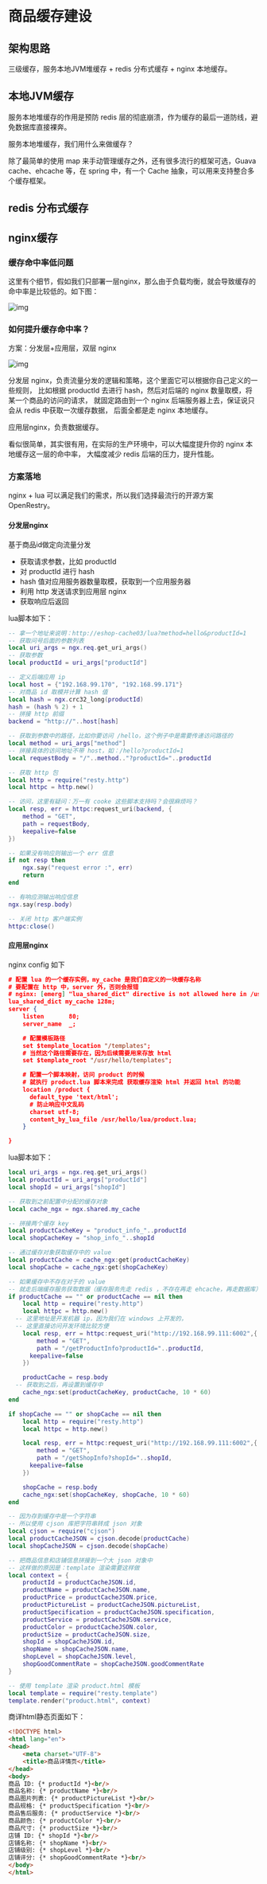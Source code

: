 # 商品缓存建设

## 架构思路

三级缓存，服务本地JVM堆缓存 + redis 分布式缓存 + nginx 本地缓存。

## 本地JVM缓存

服务本地堆缓存的作用是预防 redis 层的彻底崩溃，作为缓存的最后一道防线，避免数据库直接裸奔。

服务本地堆缓存，我们用什么来做缓存？

除了最简单的使用 map 来手动管理缓存之外，还有很多流行的框架可选，Guava cache、ehcache 等，在 spring 中，有一个 Cache 抽象，可以用来支持整合多个缓存框架。

## redis 分布式缓存



## nginx缓存

### 缓存命中率低问题

这里有个细节，假如我们只部署一层nginx，那么由于负载均衡，就会导致缓存的命中率是比较低的。如下图：

![img](img\商品缓存建设001.png)

### 如何提升缓存命中率？

方案：分发层+应用层，双层 nginx

![img](img\商品缓存建设002.png)

分发层 nginx，负责流量分发的逻辑和策略，这个里面它可以根据你自己定义的一些规则， 比如根据 productId 去进行 hash，然后对后端的 nginx 数量取模，将某一个商品的访问的请求， 就固定路由到一个 nginx 后端服务器上去，保证说只会从 redis 中获取一次缓存数据， 后面全都是走 nginx 本地缓存。

应用层nginx，负责数据缓存。

看似很简单，其实很有用，在实际的生产环境中，可以大幅度提升你的 nginx 本地缓存这一层的命中率， 大幅度减少 redis 后端的压力，提升性能。

### 方案落地

nginx + lua 可以满足我们的需求，所以我们选择最流行的开源方案OpenRestry。

#### 分发层nginx

基于商品id做定向流量分发

- 获取请求参数，比如 productId
- 对 productId 进行 hash
- hash 值对应用服务器数量取模，获取到一个应用服务器
- 利用 http 发送请求到应用层 nginx
- 获取响应后返回

lua脚本如下：

```lua
-- 拿一个地址来说明：http://eshop-cache03/lua?method=hello&productId=1
-- 获取问号后面的参数列表
local uri_args = ngx.req.get_uri_args()
-- 获取参数
local productId = uri_args["productId"]

-- 定义后端应用 ip
local host = {"192.168.99.170", "192.168.99.171"}
-- 对商品 id 取模并计算 hash 值
local hash = ngx.crc32_long(productId)
hash = (hash % 2) + 1  
-- 拼接 http 前缀
backend = "http://"..host[hash]

-- 获取到参数中的路径，比如你要访问 /hello，这个例子中是需要传递访问路径的
local method = uri_args["method"]
-- 拼接具体的访问地址不带 host，如：/hello?productId=1
local requestBody = "/"..method.."?productId="..productId

-- 获取 http 包
local http = require("resty.http")  
local httpc = http.new()  

-- 访问，这里有疑问：万一有 cooke 这些脚本支持吗？会很麻烦吗？
local resp, err = httpc:request_uri(backend, {  
    method = "GET",  
    path = requestBody,
    keepalive=false
})

-- 如果没有响应则输出一个 err 信息
if not resp then  
    ngx.say("request error :", err)  
    return  
end

-- 有响应测输出响应信息
ngx.say(resp.body)  

-- 关闭 http 客户端实例
httpc:close()
```



#### 应用层nginx

nginx config 如下

```json
# 配置 lua 的一个缓存实例，my_cache 是我们自定义的一块缓存名称
# 要配置在 http 中，server 外，否则会报错
# nginx: [emerg] "lua_shared_dict" directive is not allowed here in /usr/hello/hello.conf:11
lua_shared_dict my_cache 128m;
server {  
    listen       80;  
    server_name  _;

    # 配置模板路径
    set $template_location "/templates";  
    # 当然这个路径需要存在，因为后续需要用来存放 html
    set $template_root "/usr/hello/templates";

    # 配置一个脚本映射，访问 product 的时候
    # 就执行 product.lua 脚本来完成 获取缓存渲染 html 并返回 html 的功能
    location /product {
      default_type 'text/html';
      # 防止响应中文乱码
      charset utf-8;
      content_by_lua_file /usr/hello/lua/product.lua;
    }    

}
```

lua脚本如下：

```lua
local uri_args = ngx.req.get_uri_args()
local productId = uri_args["productId"]
local shopId = uri_args["shopId"]

-- 获取到之前配置中分配的缓存对象
local cache_ngx = ngx.shared.my_cache

-- 拼接两个缓存 key
local productCacheKey = "product_info_"..productId
local shopCacheKey = "shop_info_"..shopId

-- 通过缓存对象获取缓存中的 value
local productCache = cache_ngx:get(productCacheKey)
local shopCache = cache_ngx:get(shopCacheKey)

-- 如果缓存中不存在对于的 value
-- 就走后端缓存服务获取数据（缓存服务先走 redis ，不存在再走 ehcache，再走数据库）
if productCache == "" or productCache == nil then
	local http = require("resty.http")
	local httpc = http.new()
  -- 这里地址是开发机器 ip，因为我们在 windows 上开发的，
  -- 这里直接访问开发环境比较方便
	local resp, err = httpc:request_uri("http://192.168.99.111:6002",{
  		method = "GET",
  		path = "/getProductInfo?productId="..productId,
      keepalive=false
	})

	productCache = resp.body
  -- 获取到之后，再设置到缓存中
	cache_ngx:set(productCacheKey, productCache, 10 * 60)
end

if shopCache == "" or shopCache == nil then
	local http = require("resty.http")
	local httpc = http.new()

	local resp, err = httpc:request_uri("http://192.168.99.111:6002",{
  		method = "GET",
  		path = "/getShopInfo?shopId="..shopId,
      keepalive=false
	})

	shopCache = resp.body
	cache_ngx:set(shopCacheKey, shopCache, 10 * 60)
end

-- 因为存到缓存中是一个字符串
-- 所以使用 cjson 库把字符串转成 json 对象
local cjson = require("cjson")
local productCacheJSON = cjson.decode(productCache)
local shopCacheJSON = cjson.decode(shopCache)

-- 把商品信息和店铺信息拼接到一个大 json 对象中
-- 这样做的原因是：template 渲染需要这样做
local context = {
	productId = productCacheJSON.id,
	productName = productCacheJSON.name,
	productPrice = productCacheJSON.price,
	productPictureList = productCacheJSON.pictureList,
	productSpecification = productCacheJSON.specification,
	productService = productCacheJSON.service,
	productColor = productCacheJSON.color,
	productSize = productCacheJSON.size,
	shopId = shopCacheJSON.id,
	shopName = shopCacheJSON.name,
	shopLevel = shopCacheJSON.level,
	shopGoodCommentRate = shopCacheJSON.goodCommentRate
}

-- 使用 template 渲染 product.html 模板
local template = require("resty.template")
template.render("product.html", context)
```

商详html静态页面如下：

```html
<!DOCTYPE html>
<html lang="en">
<head>
    <meta charset="UTF-8">
    <title>商品详情页</title>
</head>
<body>
商品 ID: {* productId *}<br/>
商品名称: {* productName *}<br/>
商品图片列表: {* productPictureList *}<br/>
商品规格: {* productSpecification *}<br/>
商品售后服务: {* productService *}<br/>
商品颜色: {* productColor *}<br/>
商品尺寸: {* productSize *}<br/>
店铺 ID: {* shopId *}<br/>
店铺名称: {* shopName *}<br/>
店铺级别: {* shopLevel *}<br/>
店铺评分: {* shopGoodCommentRate *}<br/>
</body>
</html>
```



